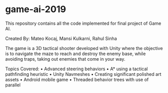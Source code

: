 # game-ai-2019
This repository contains all the code implemented for final project of Game AI.

Created By: Mateo Kocaj, Mansi Kulkarni, Rahul Sinha

The game is a 3D tactical shooter developed with Unity where the objective is to navigate the maze to reach and destroy the enemy base, while avoiding traps, taking out enemies that come in your way.

Topics Covered:
• Advanced steering behaviors
• A* using a tactical pathfinding heuristic
• Unity Navmeshes
• Creating significant polished art assets
• Android mobile game
• Threaded behavior trees with use of parallel

